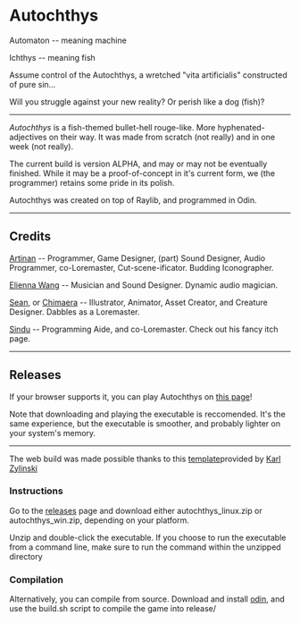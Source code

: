 # Autochthys
Automaton -- meaning machine

Ichthys -- meaning fish

Assume control of the Autochthys, a wretched "vita artificialis" constructed of pure sin...

Will you struggle against your new reality? Or perish like a dog (fish)?

---

*Autochthys* is a fish-themed bullet-hell rouge-like. More hyphenated-adjectives on their way. It was made from scratch (not really) and in one week (not really).

The current build is version ALPHA, and may or may not be eventually finished. While it may be a proof-of-concept in it's current form, we (the programmer) retains some pride in its polish.

Autochthys was created on top of Raylib, and programmed in Odin.

---

## Credits

[Artinan](https://artinan.itch.io/) -- Programmer, Game Designer, (part) Sound Designer, Audio Programmer, co-Loremaster, Cut-scene-ificator. Budding Iconographer.

[Elienna Wang](https://elienna.itch.io/) -- Musician and Sound Designer. Dynamic audio magician.

[Sean](https://github.com/SeanHub-13), or [Chimaera](https://chimaera212.itch.io/) -- Illustrator, Animator, Asset Creator, and Creature Designer. Dabbles as a Loremaster.

[Sindu](https://sandeww.itch.io/) -- Programming Aide, and co-Loremaster. Check out his fancy itch page.


---

## Releases

If your browser supports it, you can play Autochthys on [this page](https://artinan.itch.io/autochthys)!

Note that downloading and playing the executable is reccomended. It's the same experience, but the executable is smoother, and probably lighter on your system's memory.

---

​The web build was made possible thanks to this [template](https://github.com/karl-zylinski/odin-raylib-web)​ provided by [Karl Zylinski​](https://github.com/karl-zylinski)

### Instructions

Go to the [releases](https://github.com/ArtiN4N/Autochthys/releases) page and download either autochthys_linux.zip or autochthys_win.zip, depending on your platform.

Unzip and double-click the executable. If you choose to run the executable from a command line, make sure to run the command within the unzipped directory

### Compilation

Alternatively, you can compile from source. Download and install [odin](https://odin-lang.org/), and use the build.sh script to compile the game into release/